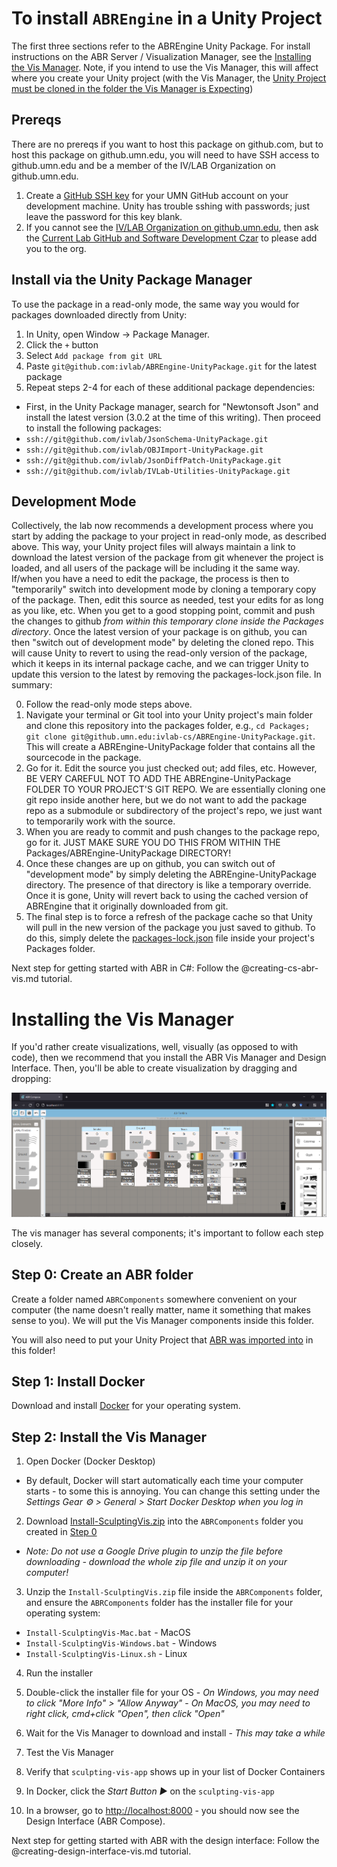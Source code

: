 # To install `ABREngine` in a Unity Project

The first three sections refer to the ABREngine Unity Package. For install instructions on the ABR Server / Visualization Manager, see the [Installing the Vis Manager](#installing-the-vis-manager). Note, if you intend to use the Vis Manager, this will affect where you create your Unity project (with the Vis Manager, the [Unity Project must be cloned in the folder the Vis Manager is Expecting](#step-0-create-an-abr-folder))

## Prereqs
There are no prereqs if you want to host this package on github.com, but to host this package on github.umn.edu, you will need to have SSH access to github.umn.edu and be a member of the IV/LAB Organization on github.umn.edu.
1. Create a [GitHub SSH key](https://docs.github.com/en/github-ae@latest/github/authenticating-to-github/connecting-to-github-with-ssh/generating-a-new-ssh-key-and-adding-it-to-the-ssh-agent) for your UMN GitHub account on your development machine.  Unity has trouble sshing with passwords; just leave the password for this key blank.
2. If you cannot see the [IV/LAB Organization on github.umn.edu](https://github.umn.edu/ivlab-cs), then ask the [Current Lab GitHub and Software Development Czar](https://docs.google.com/document/d/1p3N2YOQLKyyNpSSTtALgtXoB3Tchy4BVgEEbAG6KYfg/edit?skip_itp2_check=true&pli=1) to please add you to the org.

## Install via the Unity Package Manager
To use the package in a read-only mode, the same way you would for packages downloaded directly from Unity:
1. In Unity, open Window -> Package Manager.
2. Click the ```+``` button
3. Select ```Add package from git URL```
4. Paste ```git@github.com:ivlab/ABREngine-UnityPackage.git``` for the latest package
5. Repeat steps 2-4 for each of these additional package dependencies:
  - First, in the Unity Package manager, search for "Newtonsoft Json" and
  install the latest version (3.0.2 at the time of this writing). Then proceed to install the following packages:
  - `ssh://git@github.com/ivlab/JsonSchema-UnityPackage.git`
  - `ssh://git@github.com/ivlab/OBJImport-UnityPackage.git`
  - `ssh://git@github.com/ivlab/JsonDiffPatch-UnityPackage.git`
  - `ssh://git@github.com/ivlab/IVLab-Utilities-UnityPackage.git`

## Development Mode
Collectively, the lab now recommends a development process where you start by adding the package to your project in read-only mode, as described above.  This way, your Unity project files will always maintain a link to download the latest version of the package from git whenever the project is loaded, and all users of the package will be including it the same way.  If/when you have a need to edit the package, the process is then to "temporarily" switch into development mode by cloning a temporary copy of the package.  Then, edit this source as needed, test your edits for as long as you like, etc.  When you get to a good stopping point, commit and push the changes to github *from within this temporary clone inside the Packages directory*.  Once the latest version of your package is on github, you can then "switch out of development mode" by deleting the cloned repo.  This will cause Unity to revert to using the read-only version of the package, which it keeps in its internal package cache, and we can trigger Unity to update this version to the latest by removing the packages-lock.json file.  In summary:

0. Follow the read-only mode steps above.
1. Navigate your terminal or Git tool into your Unity project's main folder and clone this repository into the packages folder, e.g., ```cd Packages; git clone git@github.umn.edu:ivlab-cs/ABREngine-UnityPackage.git```.  This will create a ABREngine-UnityPackage folder that contains all the sourcecode in the package.
2. Go for it.  Edit the source you just checked out; add files, etc.  However, BE VERY CAREFUL NOT TO ADD THE ABREngine-UnityPackage FOLDER TO YOUR PROJECT'S GIT REPO.  We are essentially cloning one git repo inside another here, but we do not want to add the package repo as a submodule or subdirectory of the project's repo, we just want to temporarily work with the source.
3. When you are ready to commit and push changes to the package repo, go for it.  JUST MAKE SURE YOU DO THIS FROM WITHIN THE Packages/ABREngine-UnityPackage DIRECTORY!  
4. Once these changes are up on github, you can switch out of "development mode" by simply deleting the ABREngine-UnityPackage directory.  The presence of that directory is like a temporary override.  Once it is gone, Unity will revert back to using the cached version of ABREngine that it originally downloaded from git.
5. The final step is to force a refresh of the package cache so that Unity will pull in the new version of the package you just saved to github.  To do this, simply delete the [packages-lock.json](https://docs.unity3d.com/Manual/upm-conflicts-auto.html) file inside your project's Packages folder.

Next step for getting started with ABR in C#: Follow the @creating-cs-abr-vis.md tutorial.


# Installing the Vis Manager

If you'd rather create visualizations, well, visually (as opposed to with code), then we recommend that you install the ABR Vis Manager and Design Interface. Then, you'll be able to create visualization by dragging and dropping:

![ABR Design Interface](/DocumentationSrc~/manual/resources/design-interface-fire-wide.png)

The vis manager has several components; it's important to follow each step closely.

## Step 0: Create an ABR folder

Create a folder named `ABRComponents`  somewhere convenient on your computer
(the name doesn't really matter, name it something that makes sense to you). We
will put the Vis Manager components inside this folder.

You will also need to put your Unity Project that [ABR was imported into](#install-via-the-unity-package-manager) in this folder!


## Step 1: Install Docker

Download and install [Docker](https://www.docker.com/get-started) for your operating system.


## Step 2: Install the Vis Manager

1. Open Docker (Docker Desktop)
  - By default, Docker will start automatically each time your computer starts - to some this is annoying. You can change this setting under the *Settings Gear &#9881; > General > Start Docker Desktop when you log in*

2. Download [Install-SculptingVis.zip](https://drive.google.com/file/d/1olPz7oJL-fDPDPTyiHNAo7imozI9BpG2/view?usp=sharing) into the `ABRComponents` folder you created in [Step 0](#step-0-create-an-abr-folder)
  - *Note: Do not use a Google Drive plugin to unzip the file before downloading - download the whole zip file and unzip it on your computer!*

3. Unzip the `Install-SculptingVis.zip` file inside the `ABRComponents` folder, and ensure the `ABRComponents` folder has the installer file for your operating system:
  - `Install-SculptingVis-Mac.bat` - MacOS
  - `Install-SculptingVis-Windows.bat` - Windows
  - `Install-SculptingVis-Linux.sh` - Linux

4. Run the installer
  1. Double-click the installer file for your OS
    - *On Windows, you may need to click "More Info" > "Allow Anyway"*
    - *On MacOS, you may need to right click, cmd+click "Open", then click "Open"*
  2. Wait for the Vis Manager to download and install
    - *This may take a while*

5. Test the Vis Manager
  1. Verify that `sculpting-vis-app` shows up in your list of Docker Containers
  2. In Docker, click the *Start Button &#9654;* on the `sculpting-vis-app`
  3. In a browser, go to <http://localhost:8000> - you should now see the Design Interface (ABR Compose).

Next step for getting started with ABR with the design interface: Follow the @creating-design-interface-vis.md tutorial.